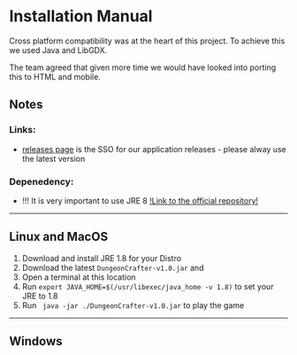 # Installation Manual

Cross platform compatibility was at the heart of this project. To achieve this we used Java and LibGDX. 

The team agreed that given more time we would have looked into porting this to HTML and mobile. 

## Notes

### Links:

- [releases page](https://github.bath.ac.uk/Team-Cyan/Dungeon/releases/) 
is the SSO for our application releases - please alway use the latest version

### Depenedency:

- !!! It is very important to use JRE 8 [!Link to the official repository!](https://www.oracle.com/java/technologies/javase-jre8-downloads.html) 

---
## Linux and MacOS

1. Download and install JRE 1.8 for your Distro
2. Download the latest `DungeonCrafter-v1.0.jar` and 
3. Open a terminal at this location
4. Run `export JAVA_HOME=$(/usr/libexec/java_home -v 1.8)` to set your JRE to 1.8
5. Run ` java -jar ./DungeonCrafter-v1.0.jar` to play the game

---
## Windows


